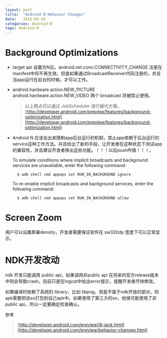 ```yaml
---
layout: post
title:  "Android N Hehavior Changes"
date:   2016-03-24
categories: Android-N
tags: Android-N
---
```


# Background Optimizations #

- target api 设置为N后，android.net.conn.CONNECTIVITY_CHANGE 注册在manifest中将不再生效。但是如果通过BroadcastReceiver代码注册的，并且当app运行在前台的时候，才可以工作。

- android.hardware.action.NEW_PICTURE android.hardware.action.NEW_VIDEO 两个 broadcast 将被禁止使用。

	> 以上两点可以通过 JobScheduler 进行替代方案。[http://developer.android.com/preview/features/background-optimization.html](http://developer.android.com/preview/features/background-optimization.html)

- Android N 应该会出来限制app后台运行的机制，禁止app依赖于后台运行的service这种工作方法。并且给出了新的手段，让开发者在这种状态下测试app的兼容性，并且建议开发者移出这些功能。！！！以后push咋搞！！！。

	To simulate conditions where implicit broadcasts and background services are unavailable, enter the following command:	  
	
 		$ adb shell cmd appops set RUN_IN_BACKGROUND ignore  

	To re-enable implicit broadcasts and background services, enter the following command:   
	
		$ adb shell cmd appops set RUN_IN_BACKGROUND allow  


# Screen Zoom #

用户可以设置屏幕density，开发者需要保证软件在 sw320dp 宽度下可以正常显示。

# NDK开发改动 #

ndk 开发只能调用 public api，如果调用非public api 在将来的官方release版本中则会导致crash。目前只是在logcat中给出error提示，提醒开发者尽快修改。

如果编译时依赖了系统的 library，比如 libpng，但是不属于ndk开放的部分，则apk需要把该so打包到自己apk中。如果使用了第三方的so，他很可能使用了非public api，所以一定要确定检查确认。





参考

> [http://developer.android.com/preview/j8-jack.html](http://developer.android.com/preview/behavior-changes.html)